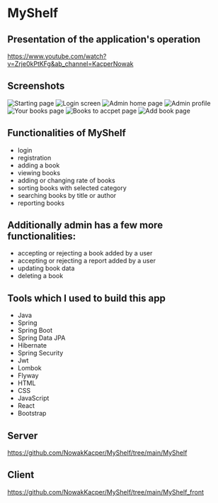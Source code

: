 # MyShelf

## Presentation of the application's operation
https://www.youtube.com/watch?v=Zrje0kPtKFg&ab_channel=KacperNowak

## Screenshots
![Starting page](https://github.com/NowakKacper/MyShelf/assets/87521449/7f6a1469-5921-41f7-a954-fddc555c2a56)
![Login screen](https://github.com/NowakKacper/MyShelf/assets/87521449/5968be2a-85d8-47b4-846d-45245c564d50)
![Admin home page](https://github.com/NowakKacper/MyShelf/assets/87521449/8f96e68a-7a50-4f72-9eaf-a3f9d9a5e6d2)
![Admin profile](https://github.com/NowakKacper/MyShelf/assets/87521449/0f6fe757-88bd-41bc-9393-49a15e5bacc5)
![Your books page](https://github.com/NowakKacper/MyShelf/assets/87521449/fe66b99a-60f4-4048-8157-e485ff843257)
![Books to accpet page](https://github.com/NowakKacper/MyShelf/assets/87521449/f0d9b554-214f-48c4-8e01-448f2e0e90da)
![Add book page](https://github.com/NowakKacper/MyShelf/assets/87521449/06031b32-28b9-42af-afc3-51fc0b665644)

## Functionalities of MyShelf
 - login  
 - registration 
 - adding a book 
 - viewing books 
 - adding or changing rate of books 
 - sorting books with selected category
 - searching books by title or author
 - reporting books
 
 ## Additionally admin has a few more functionalities: 
 - accepting or rejecting a book added by a user
 - accepting or rejecting a report added by a user  
 - updating book data 
 - deleting a book
 
 ## Tools which I used to build this app 
 - Java
 - Spring
 - Spring Boot
 - Spring Data JPA
 - Hibernate
 - Spring Security
 - Jwt
 - Lombok
 - Flyway
 - HTML
 - CSS
 - JavaScript
 - React
 - Bootstrap
 
 ## Server
 https://github.com/NowakKacper/MyShelf/tree/main/MyShelf

 ## Client
 https://github.com/NowakKacper/MyShelf/tree/main/MyShelf_front
 


